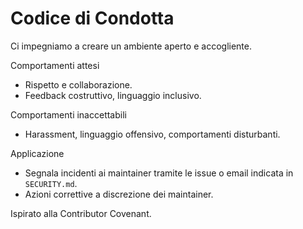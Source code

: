 Codice di Condotta
==================

Ci impegniamo a creare un ambiente aperto e accogliente.

Comportamenti attesi
- Rispetto e collaborazione.
- Feedback costruttivo, linguaggio inclusivo.

Comportamenti inaccettabili
- Harassment, linguaggio offensivo, comportamenti disturbanti.

Applicazione
- Segnala incidenti ai maintainer tramite le issue o email indicata in `SECURITY.md`.
- Azioni correttive a discrezione dei maintainer.

Ispirato alla Contributor Covenant.

